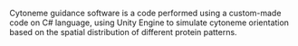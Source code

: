 Cytoneme guidance software is a code performed using a custom-made code on C# language, using Unity Engine to simulate cytoneme orientation based on the spatial distribution of different protein patterns.